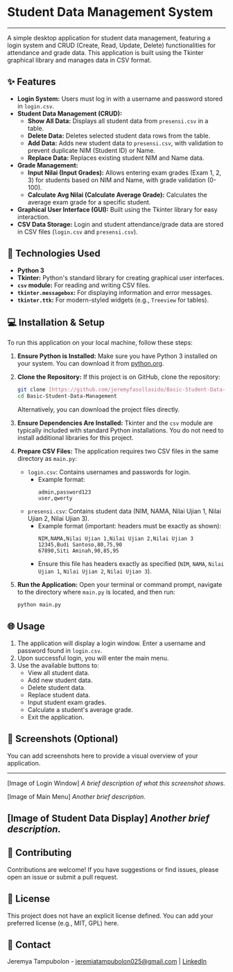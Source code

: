 # Student Data Management System

---

A simple desktop application for student data management, featuring a login system and CRUD (Create, Read, Update, Delete) functionalities for attendance and grade data. This application is built using the Tkinter graphical library and manages data in CSV format.

## ✨ Features

* **Login System:** Users must log in with a username and password stored in `login.csv`.
* **Student Data Management (CRUD):**
    * **Show All Data:** Displays all student data from `presensi.csv` in a table.
    * **Delete Data:** Deletes selected student data rows from the table.
    * **Add Data:** Adds new student data to `presensi.csv`, with validation to prevent duplicate NIM (Student ID) or Name.
    * **Replace Data:** Replaces existing student NIM and Name data.
* **Grade Management:**
    * **Input Nilai (Input Grades):** Allows entering exam grades (Exam 1, 2, 3) for students based on NIM and Name, with grade validation (0-100).
    * **Calculate Avg Nilai (Calculate Average Grade):** Calculates the average exam grade for a specific student.
* **Graphical User Interface (GUI):** Built using the Tkinter library for easy interaction.
* **CSV Data Storage:** Login and student attendance/grade data are stored in CSV files (`login.csv` and `presensi.csv`).

## 🚀 Technologies Used

* **Python 3**
* **Tkinter:** Python's standard library for creating graphical user interfaces.
* **`csv` module:** For reading and writing CSV files.
* **`tkinter.messagebox`:** For displaying information and error messages.
* **`tkinter.ttk`:** For modern-styled widgets (e.g., `Treeview` for tables).

## 💻 Installation & Setup

To run this application on your local machine, follow these steps:

1.  **Ensure Python is Installed:**
    Make sure you have Python 3 installed on your system. You can download it from [python.org](https://www.python.org/).

2.  **Clone the Repository:**
    If this project is on GitHub, clone the repository:
    ```bash
    git clone [https://github.com/jeremyfasollasido/Basic-Student-Data-Management.git](https://github.com/jeremyfasollasido/Basic-Student-Data-Management.git)
    cd Basic-Student-Data-Management
    ```
    Alternatively, you can download the project files directly.

3.  **Ensure Dependencies Are Installed:**
    Tkinter and the `csv` module are typically included with standard Python installations. You do not need to install additional libraries for this project.

4.  **Prepare CSV Files:**
    The application requires two CSV files in the same directory as `main.py`:
    * `login.csv`: Contains usernames and passwords for login.
        * Example format:
            ```csv
            admin,password123
            user,qwerty
            ```
    * `presensi.csv`: Contains student data (NIM, NAMA, Nilai Ujian 1, Nilai Ujian 2, Nilai Ujian 3).
        * Example format (important: headers must be exactly as shown):
            ```csv
            NIM,NAMA,Nilai Ujian 1,Nilai Ujian 2,Nilai Ujian 3
            12345,Budi Santoso,80,75,90
            67890,Siti Aminah,90,85,95
            ```
        * Ensure this file has headers exactly as specified (`NIM`, `NAMA`, `Nilai Ujian 1`, `Nilai Ujian 2`, `Nilai Ujian 3`).

5.  **Run the Application:**
    Open your terminal or command prompt, navigate to the directory where `main.py` is located, and then run:
    ```bash
    python main.py
    ```

## 🌐 Usage

1.  The application will display a login window. Enter a username and password found in `login.csv`.
2.  Upon successful login, you will enter the main menu.
3.  Use the available buttons to:
    * View all student data.
    * Add new student data.
    * Delete student data.
    * Replace student data.
    * Input student exam grades.
    * Calculate a student's average grade.
    * Exit the application.

## 📸 Screenshots (Optional)

You can add screenshots here to provide a visual overview of your application.

---
[Image of Login Window]
*A brief description of what this screenshot shows.*

[Image of Main Menu]
*Another brief description.*

[Image of Student Data Display]
*Another brief description.*
---

## 👋 Contributing

Contributions are welcome! If you have suggestions or find issues, please open an issue or submit a pull request.

## 📄 License

This project does not have an explicit license defined. You can add your preferred license (e.g., MIT, GPL) here.

## 📧 Contact

Jeremya Tampubolon - [jeremiatampubolon025@gmail.com](mailto:jeremiatampubolon025@gmail.com) | [LinkedIn](https://www.linkedin.com/in/jeremya-tampubolon-a0681829a/)
